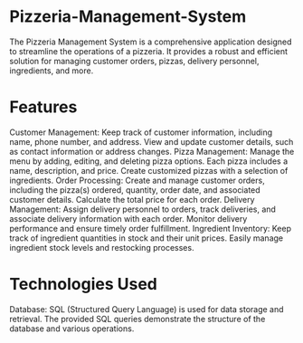# Pizzeria-Management-System
The Pizzeria Management System is a comprehensive application designed to streamline the operations of a pizzeria. It provides a robust and efficient solution for managing customer orders, pizzas, delivery personnel, ingredients, and more.
# Features
Customer Management: Keep track of customer information, including name, phone number, and address. View and update customer details, such as contact information or address changes.
Pizza Management: Manage the menu by adding, editing, and deleting pizza options. Each pizza includes a name, description, and price. Create customized pizzas with a selection of ingredients.
Order Processing: Create and manage customer orders, including the pizza(s) ordered, quantity, order date, and associated customer details. Calculate the total price for each order.
Delivery Management: Assign delivery personnel to orders, track deliveries, and associate delivery information with each order. Monitor delivery performance and ensure timely order fulfillment.
Ingredient Inventory: Keep track of ingredient quantities in stock and their unit prices. Easily manage ingredient stock levels and restocking processes.

# Technologies Used
Database: SQL (Structured Query Language) is used for data storage and retrieval. The provided SQL queries demonstrate the structure of the database and various operations.
